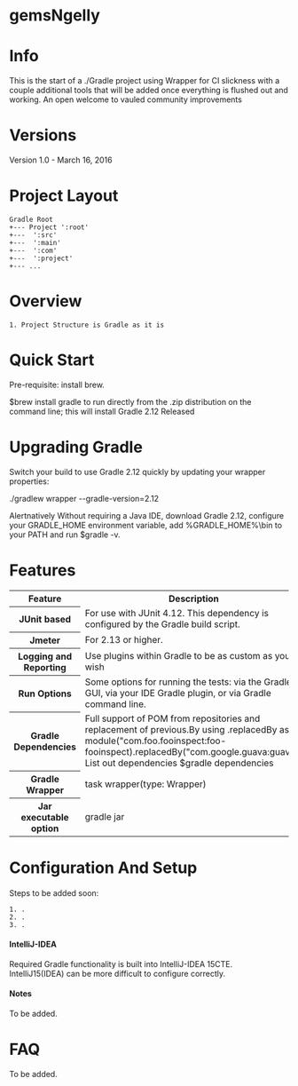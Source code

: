 # gemsNgelly


# Info

This is the start of a ./Gradle project using Wrapper for CI slickness with a couple additional tools that will be added once everything is flushed out and working.
An open welcome to vauled community improvements

# Versions

Version 1.0 - March 16, 2016


# Project Layout

    Gradle Root
    +--- Project ':root'
    +---  ':src'
    +---  ':main'
    +---  ':com'
    +---  ':project'
    +--- ...

# Overview

    1. Project Structure is Gradle as it is


# Quick Start
Pre-requisite: install brew.

$brew install gradle to run directly from the .zip distribution on the command line; this will install 
Gradle 2.12 Released

# Upgrading Gradle
Switch your build to use Gradle 2.12 quickly by updating your wrapper properties:

./gradlew wrapper --gradle-version=2.12

Alertnatively
Without requiring a Java IDE, download Gradle 2.12, configure your 
GRADLE_HOME environment variable, add %GRADLE_HOME%\bin to your PATH and run $gradle -v.

# Features
<table>
  <tr>
    <th>Feature</th>
    <th>Description</th>
  </tr>
  <tr>
    <th>JUnit based</th>
    <td>For use with JUnit 4.12. 
    This dependency is configured by the Gradle build script.</td>
  </tr>
  <tr>
    <th>Jmeter</th>
    <td>For 2.13 or higher.</td>
  </tr>
  <tr>
    <th>Logging and Reporting</th>
    <td>Use plugins within Gradle to be as custom as you wish</td>
  </tr>
  <tr>
    <th>Run Options</th>
    <td>Some options for running the tests: via the Gradle GUI, via your IDE Gradle
    plugin, or via Gradle command line.</td>
  </tr>
  <tr>
    <th>Gradle Dependencies</th> <td> Full support of POM from repositories and replacement of previous.By using 
    .replacedBy as in module("com.foo.fooinspect:foo-fooinspect).replacedBy("com.google.guava:guava")
     List out dependencies $gradle dependencies 
  </tr>
  <tr>
    <th>Gradle Wrapper</th> <td>task wrapper(type: Wrapper)</td>
  </tr>
  <tr>
    <th>Jar executable option</th> <td> gradle jar</td> 
  </tr>
</table>

# Configuration And Setup

#### 
Steps to be added soon:
 
    1. .
    2. .
    3. .

#### IntelliJ-IDEA
Required Gradle functionality is built into IntelliJ-IDEA 15CTE.  
IntelliJ15(IDEA) can be more difficult to configure correctly.

#### Notes
To be added.

# FAQ
To be added.
